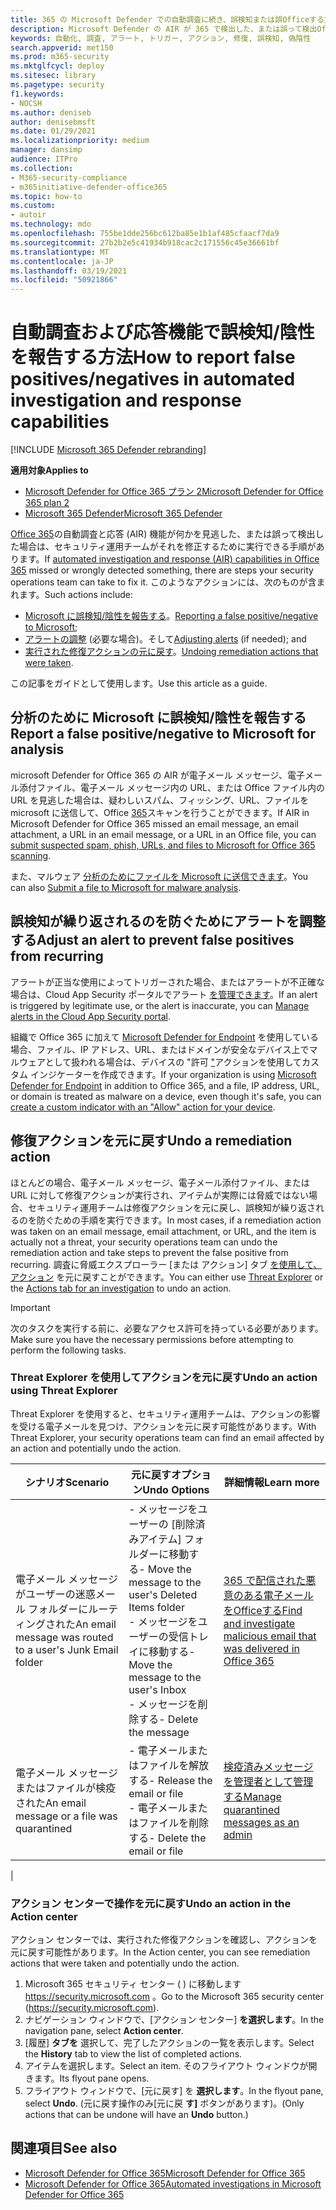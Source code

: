 ```yaml
---
title: 365 の Microsoft Defender での自動調査に続き、誤検知または誤Officeする方法
description: Microsoft Defender の AIR が 365 で検出した、または誤って検出Officeしましたか? 分析のために誤検知または誤検知を Microsoft に提出する方法について説明します。
keywords: 自動化, 調査, アラート, トリガー, アクション, 修復, 誤検知, 偽陰性
search.appverid: met150
ms.prod: m365-security
ms.mktglfcycl: deploy
ms.sitesec: library
ms.pagetype: security
f1.keywords:
- NOCSH
ms.author: deniseb
author: denisebmsft
ms.date: 01/29/2021
ms.localizationpriority: medium
manager: dansimp
audience: ITPro
ms.collection:
- M365-security-compliance
- m365initiative-defender-office365
ms.topic: how-to
ms.custom:
- autoir
ms.technology: mdo
ms.openlocfilehash: 755be1dde256bc612ba85e1b1af485cfaacf7da9
ms.sourcegitcommit: 27b2b2e5c41934b918cac2c171556c45e36661bf
ms.translationtype: MT
ms.contentlocale: ja-JP
ms.lasthandoff: 03/19/2021
ms.locfileid: "50921866"
---
```

# <a name="how-to-report-false-positivesnegatives-in-automated-investigation-and-response-capabilities"></a><span data-ttu-id="3dff9-105">自動調査および応答機能で誤検知/陰性を報告する方法</span><span class="sxs-lookup"><span data-stu-id="3dff9-105">How to report false positives/negatives in automated investigation and response capabilities</span></span>

[!INCLUDE [Microsoft 365 Defender rebranding](../includes/microsoft-defender-for-office.md)]

<span data-ttu-id="3dff9-106">**適用対象**</span><span class="sxs-lookup"><span data-stu-id="3dff9-106">**Applies to**</span></span>
- [<span data-ttu-id="3dff9-107">Microsoft Defender for Office 365 プラン 2</span><span class="sxs-lookup"><span data-stu-id="3dff9-107">Microsoft Defender for Office 365 plan 2</span></span>](office-365-atp.md)
- [<span data-ttu-id="3dff9-108">Microsoft 365 Defender</span><span class="sxs-lookup"><span data-stu-id="3dff9-108">Microsoft 365 Defender</span></span>](../mtp/microsoft-threat-protection.md)

<span data-ttu-id="3dff9-109">[Office 365](automated-investigation-response-office.md)の自動調査と応答 (AIR) 機能が何かを見逃した、または誤って検出した場合は、セキュリティ運用チームがそれを修正するために実行できる手順があります。</span><span class="sxs-lookup"><span data-stu-id="3dff9-109">If [automated investigation and response (AIR) capabilities in Office 365](automated-investigation-response-office.md) missed or wrongly detected something, there are steps your security operations team can take to fix it.</span></span> <span data-ttu-id="3dff9-110">このようなアクションには、次のものが含まれます。</span><span class="sxs-lookup"><span data-stu-id="3dff9-110">Such actions include:</span></span>

- <span data-ttu-id="3dff9-111">[Microsoft に誤検知/陰性を報告する](#report-a-false-positivenegative-to-microsoft-for-analysis)。</span><span class="sxs-lookup"><span data-stu-id="3dff9-111">[Reporting a false positive/negative to Microsoft](#report-a-false-positivenegative-to-microsoft-for-analysis);</span></span>
- <span data-ttu-id="3dff9-112">[アラートの調整](#adjust-an-alert-to-prevent-false-positives-from-recurring) (必要な場合)。そして</span><span class="sxs-lookup"><span data-stu-id="3dff9-112">[Adjusting alerts](#adjust-an-alert-to-prevent-false-positives-from-recurring) (if needed); and</span></span>
- <span data-ttu-id="3dff9-113">[実行された修復アクションの元に戻す](#undo-a-remediation-action)。</span><span class="sxs-lookup"><span data-stu-id="3dff9-113">[Undoing remediation actions that were taken](#undo-a-remediation-action).</span></span>

<span data-ttu-id="3dff9-114">この記事をガイドとして使用します。</span><span class="sxs-lookup"><span data-stu-id="3dff9-114">Use this article as a guide.</span></span>

## <a name="report-a-false-positivenegative-to-microsoft-for-analysis"></a><span data-ttu-id="3dff9-115">分析のために Microsoft に誤検知/陰性を報告する</span><span class="sxs-lookup"><span data-stu-id="3dff9-115">Report a false positive/negative to Microsoft for analysis</span></span>

<span data-ttu-id="3dff9-116">microsoft Defender for Office 365 の AIR が電子メール メッセージ、電子メール添付ファイル、電子メール メッセージ内の URL、または Office ファイル内の URL を見逃した場合は、疑わしいスパム、フィッシング、URL、ファイルを microsoft に送信して、Office [365](admin-submission.md)スキャンを行うことができます。</span><span class="sxs-lookup"><span data-stu-id="3dff9-116">If AIR in Microsoft Defender for Office 365 missed an email message, an email attachment, a URL in an email message, or a URL in an Office file, you can [submit suspected spam, phish, URLs, and files to Microsoft for Office 365 scanning](admin-submission.md).</span></span>

<span data-ttu-id="3dff9-117">また、マルウェア [分析のためにファイルを Microsoft に送信できます](https://www.microsoft.com/wdsi/filesubmission)。</span><span class="sxs-lookup"><span data-stu-id="3dff9-117">You can also [Submit a file to Microsoft for malware analysis](https://www.microsoft.com/wdsi/filesubmission).</span></span>

## <a name="adjust-an-alert-to-prevent-false-positives-from-recurring"></a><span data-ttu-id="3dff9-118">誤検知が繰り返されるのを防ぐためにアラートを調整する</span><span class="sxs-lookup"><span data-stu-id="3dff9-118">Adjust an alert to prevent false positives from recurring</span></span>

<span data-ttu-id="3dff9-119">アラートが正当な使用によってトリガーされた場合、またはアラートが不正確な場合は、Cloud App Security ポータルでアラート [を管理できます](/cloud-app-security/managing-alerts)。</span><span class="sxs-lookup"><span data-stu-id="3dff9-119">If an alert is triggered by legitimate use, or the alert is inaccurate, you can [Manage alerts in the Cloud App Security portal](/cloud-app-security/managing-alerts).</span></span>

<span data-ttu-id="3dff9-120">組織で Office 365 に加えて [Microsoft Defender for Endpoint](/windows/security/threat-protection) を使用している場合、ファイル、IP アドレス、URL、またはドメインが安全なデバイス上でマルウェアとして扱われる場合は、デバイスの "許可 ["](/windows/security/threat-protection/microsoft-defender-atp/manage-indicators)アクションを使用してカスタム インジケーターを作成できます。</span><span class="sxs-lookup"><span data-stu-id="3dff9-120">If your organization is using [Microsoft Defender for Endpoint](/windows/security/threat-protection) in addition to Office 365, and a file, IP address, URL, or domain is treated as malware on a device, even though it's safe, you can [create a custom indicator with an "Allow" action for your device](/windows/security/threat-protection/microsoft-defender-atp/manage-indicators).</span></span>

## <a name="undo-a-remediation-action"></a><span data-ttu-id="3dff9-121">修復アクションを元に戻す</span><span class="sxs-lookup"><span data-stu-id="3dff9-121">Undo a remediation action</span></span>

<span data-ttu-id="3dff9-122">ほとんどの場合、電子メール メッセージ、電子メール添付ファイル、または URL に対して修復アクションが実行され、アイテムが実際には脅威ではない場合、セキュリティ運用チームは修復アクションを元に戻し、誤検知が繰り返されるのを防ぐための手順を実行できます。</span><span class="sxs-lookup"><span data-stu-id="3dff9-122">In most cases, if a remediation action was taken on an email message, email attachment, or URL, and the item is actually not a threat, your security operations team can undo the remediation action and take steps to prevent the false positive from recurring.</span></span> <span data-ttu-id="3dff9-123">調査に脅威エクスプローラー [または [](#undo-an-action-using-threat-explorer) アクション] タブ [を使用して、アクション](#undo-an-action-in-the-action-center) を元に戻すことができます。</span><span class="sxs-lookup"><span data-stu-id="3dff9-123">You can either use [Threat Explorer](#undo-an-action-using-threat-explorer) or the [Actions tab for an investigation](#undo-an-action-in-the-action-center) to undo an action.</span></span>

> [!IMPORTANT]
> <span data-ttu-id="3dff9-124">次のタスクを実行する前に、必要なアクセス許可を持っている必要があります。</span><span class="sxs-lookup"><span data-stu-id="3dff9-124">Make sure you have the necessary permissions before attempting to perform the following tasks.</span></span>

### <a name="undo-an-action-using-threat-explorer"></a><span data-ttu-id="3dff9-125">Threat Explorer を使用してアクションを元に戻す</span><span class="sxs-lookup"><span data-stu-id="3dff9-125">Undo an action using Threat Explorer</span></span>

<span data-ttu-id="3dff9-126">Threat Explorer を使用すると、セキュリティ運用チームは、アクションの影響を受ける電子メールを見つけ、アクションを元に戻す可能性があります。</span><span class="sxs-lookup"><span data-stu-id="3dff9-126">With Threat Explorer, your security operations team can find an email affected by an action and potentially undo the action.</span></span>

|<span data-ttu-id="3dff9-127">シナリオ</span><span class="sxs-lookup"><span data-stu-id="3dff9-127">Scenario</span></span>|<span data-ttu-id="3dff9-128">元に戻すオプション</span><span class="sxs-lookup"><span data-stu-id="3dff9-128">Undo Options</span></span>|<span data-ttu-id="3dff9-129">詳細情報</span><span class="sxs-lookup"><span data-stu-id="3dff9-129">Learn more</span></span>|
|---|---|---|
|<span data-ttu-id="3dff9-130">電子メール メッセージがユーザーの迷惑メール フォルダーにルーティングされた</span><span class="sxs-lookup"><span data-stu-id="3dff9-130">An email message was routed to a user's Junk Email folder</span></span>|<span data-ttu-id="3dff9-131">- メッセージをユーザーの [削除済みアイテム] フォルダーに移動する</span><span class="sxs-lookup"><span data-stu-id="3dff9-131">- Move the message to the user's Deleted Items folder</span></span><br/><span data-ttu-id="3dff9-132">- メッセージをユーザーの受信トレイに移動する</span><span class="sxs-lookup"><span data-stu-id="3dff9-132">- Move the message to the user's Inbox</span></span><br/><span data-ttu-id="3dff9-133">- メッセージを削除する</span><span class="sxs-lookup"><span data-stu-id="3dff9-133">- Delete the message</span></span>|[<span data-ttu-id="3dff9-134">365 で配信された悪意のある電子メールをOfficeする</span><span class="sxs-lookup"><span data-stu-id="3dff9-134">Find and investigate malicious email that was delivered in Office 365</span></span>](investigate-malicious-email-that-was-delivered.md)|
|<span data-ttu-id="3dff9-135">電子メール メッセージまたはファイルが検疫された</span><span class="sxs-lookup"><span data-stu-id="3dff9-135">An email message or a file was quarantined</span></span>|<span data-ttu-id="3dff9-136">- 電子メールまたはファイルを解放する</span><span class="sxs-lookup"><span data-stu-id="3dff9-136">- Release the email or file</span></span><br/><span data-ttu-id="3dff9-137">- 電子メールまたはファイルを削除する</span><span class="sxs-lookup"><span data-stu-id="3dff9-137">- Delete the email or file</span></span>|[<span data-ttu-id="3dff9-138">検疫済みメッセージを管理者として管理する</span><span class="sxs-lookup"><span data-stu-id="3dff9-138">Manage quarantined messages as an admin</span></span>](manage-quarantined-messages-and-files.md)|
|

### <a name="undo-an-action-in-the-action-center"></a><span data-ttu-id="3dff9-139">アクション センターで操作を元に戻す</span><span class="sxs-lookup"><span data-stu-id="3dff9-139">Undo an action in the Action center</span></span>

<span data-ttu-id="3dff9-140">アクション センターでは、実行された修復アクションを確認し、アクションを元に戻す可能性があります。</span><span class="sxs-lookup"><span data-stu-id="3dff9-140">In the Action center, you can see remediation actions that were taken and potentially undo the action.</span></span>

1. <span data-ttu-id="3dff9-141">Microsoft 365 セキュリティ センター ( ) に移動します <https://security.microsoft.com> 。</span><span class="sxs-lookup"><span data-stu-id="3dff9-141">Go to the Microsoft 365 security center (<https://security.microsoft.com>).</span></span>
2. <span data-ttu-id="3dff9-142">ナビゲーション ウィンドウで、[アクション センター] **を選択します**。</span><span class="sxs-lookup"><span data-stu-id="3dff9-142">In the navigation pane, select **Action center**.</span></span>
3. <span data-ttu-id="3dff9-143">[履歴] **タブを** 選択して、完了したアクションの一覧を表示します。</span><span class="sxs-lookup"><span data-stu-id="3dff9-143">Select the **History** tab to view the list of completed actions.</span></span>
4. <span data-ttu-id="3dff9-144">アイテムを選択します。</span><span class="sxs-lookup"><span data-stu-id="3dff9-144">Select an item.</span></span> <span data-ttu-id="3dff9-145">そのフライアウト ウィンドウが開きます。</span><span class="sxs-lookup"><span data-stu-id="3dff9-145">Its flyout pane opens.</span></span>
5. <span data-ttu-id="3dff9-146">フライアウト ウィンドウで、[元に戻す] を **選択します**。</span><span class="sxs-lookup"><span data-stu-id="3dff9-146">In the flyout pane, select **Undo**.</span></span> <span data-ttu-id="3dff9-147">(元に戻す操作のみ[元に戻 **す]** ボタンがあります)。</span><span class="sxs-lookup"><span data-stu-id="3dff9-147">(Only actions that can be undone will have an **Undo** button.)</span></span>

## <a name="see-also"></a><span data-ttu-id="3dff9-148">関連項目</span><span class="sxs-lookup"><span data-stu-id="3dff9-148">See also</span></span>

- [<span data-ttu-id="3dff9-149">Microsoft Defender for Office 365</span><span class="sxs-lookup"><span data-stu-id="3dff9-149">Microsoft Defender for Office 365</span></span>](office-365-atp.md)
- [<span data-ttu-id="3dff9-150">Microsoft Defender for Office 365</span><span class="sxs-lookup"><span data-stu-id="3dff9-150">Automated investigations in Microsoft Defender for Office 365</span></span>](office-365-air.md)